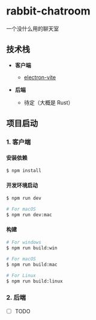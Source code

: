# rabbit-chatroom

一个没什么用的聊天室

## 技术栈

- **客户端**

  - [electron-vite](https://github.com/alex8088/electron-vite)

- **后端**

  - 待定（大概是 Rust）

## 项目启动

### 1. 客户端
#### 安装依赖

```bash
$ npm install
```

#### 开发环境启动

```bash
$ npm run dev

# For macOS
$ npm run dev:mac
```

#### 构建

```bash
# For windows
$ npm run build:win

# For macOS
$ npm run build:mac

# For Linux
$ npm run build:linux
```

### 2. 后端

- [ ] TODO
